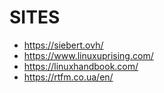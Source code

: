 # SITES

- https://siebert.ovh/
- https://www.linuxuprising.com/
- https://linuxhandbook.com/
- https://rtfm.co.ua/en/
